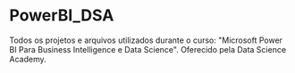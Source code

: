 # PowerBI_DSA
Todos os projetos e arquivos utilizados durante o curso: "Microsoft Power BI Para Business Intelligence e Data Science". Oferecido pela Data Science Academy.
